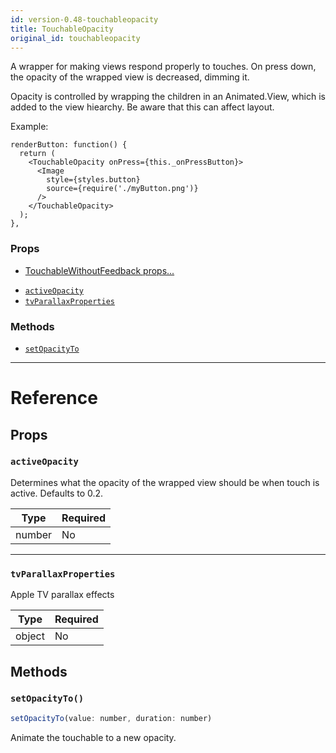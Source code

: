 ```yaml
---
id: version-0.48-touchableopacity
title: TouchableOpacity
original_id: touchableopacity
---
```

A wrapper for making views respond properly to touches.
On press down, the opacity of the wrapped view is decreased, dimming it.

Opacity is controlled by wrapping the children in an Animated.View, which is
added to the view hiearchy.  Be aware that this can affect layout.

Example:

```
renderButton: function() {
  return (
    <TouchableOpacity onPress={this._onPressButton}>
      <Image
        style={styles.button}
        source={require('./myButton.png')}
      />
    </TouchableOpacity>
  );
},
```

### Props

* [TouchableWithoutFeedback props...](touchablewithoutfeedback.md#props)
- [`activeOpacity`](touchableopacity.md#activeopacity)
- [`tvParallaxProperties`](touchableopacity.md#tvparallaxproperties)




### Methods

- [`setOpacityTo`](touchableopacity.md#setopacityto)




---

# Reference

## Props

### `activeOpacity`

Determines what the opacity of the wrapped view should be when touch is
active. Defaults to 0.2.

| Type | Required |
| - | - |
| number | No |




---

### `tvParallaxProperties`

Apple TV parallax effects

| Type | Required |
| - | - |
| object | No |






## Methods

### `setOpacityTo()`

```javascript
setOpacityTo(value: number, duration: number)
```

Animate the touchable to a new opacity.



